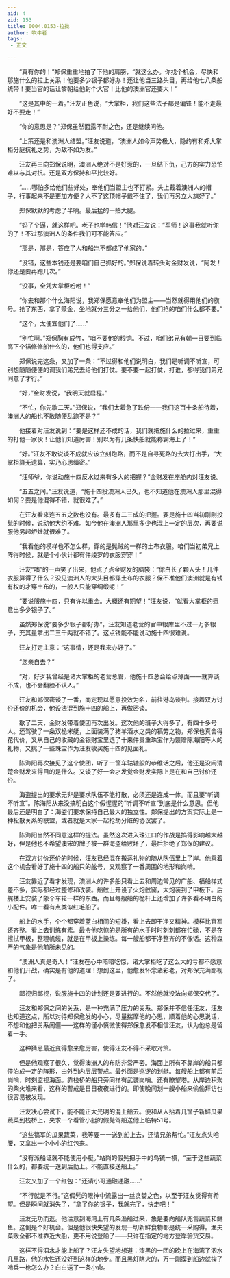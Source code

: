 ```yaml
---
aid: 4
zid: 153
title: 0004.0153-拉拢
author: 吹牛者
tags: 
 - 正文

---
```




　　“真有你的！”郑保重重地拍了下他的肩膀，“就这么办。你找个机会，尽快和那施什么的拉上关系！他要多少银子都好办！还让他当三路头目，再给他七八条船统带！要当官的话让黎朝给他封个大官！比他的澳洲官还要大！”

　　“这是其中的一着。”汪友正色说，“大掌柜，我们这些法子都是偏锋！能不走最好不要走！”

　　“你的意思是？”郑保虽然面露不耐之色，还是继续问他。

　　“上策还是和澳洲人结盟。”汪友说道，“澳洲人如今声势极大，隐约有和郑大掌柜分庭抗礼之势，为敌不如为友。”

　　汪友再三向郑保说明，澳洲人绝对不是好惹的，一旦结下仇，己方的实力恐怕难以与其对抗。还是双方保持和平比较好。

　　“……哪怕多给他们些好处，奉他们当盟主也不打紧。头上戴着澳洲人的帽子，行事起来不是更加方便？大不了这顶帽子戴不住了，我们再另立大旗好了。”

　　郑保默默的考虑了半晌。最后猛的一拍大腿。

　　“妈了个逼，就这样吧。老子也学韩信！”他对汪友说：“军师！这事我就听你的了！不过那澳洲人的条件我们可不能答应。”

　　“那是，那是，答应了人和船岂不都成了他家的。”

　　“没错，这些本钱还是要咱们自己抓好的。”郑保说着转头对金财发说，“阿发！你还是要再跑几次。”

　　“没事，全凭大掌柜吩咐！”

　　“你去和那个什么海阳说，我郑保愿意奉他们为盟主——当然就得用他们的旗号。抢了东西，拿了赎金，坐地就分三分之一给他们，他们抢的咱们什么都不要。”

　　“这个，太便宜他们了……”

　　“别忙啊。”郑保胸有成竹，“咱不要他的粮饷。不过，咱们弟兄有朝一日要到临高下个锚修修船什么的，他们也得支应。”

　　郑保说完这条，又加了一条：“不过得和他们说明白，我们是听调不听宣，可别想随随便便的调我们弟兄去给他们打仗。要不要一起打仗，打谁，都得我们弟兄同意了才行。”

　　“好，”金财发说，“我明天就启程。”

　　“不忙，你先歇二天。”郑保说，“我们太着急了跌份——我们这百十条船待着，澳洲人的船也不敢随便乱跑不是？”

　　他接着对汪友说到：“要是这样还不成的话，我们就把施什么的拉过来，重重的打他一家伙！让他们知道厉害！别以为有几条快船就能称霸海上了！”

　　“好。”汪友不敢说谈不成就应该立刻跑路，而不是自寻死路的去大打出手，“大掌柜算无遗算，实乃心思缜密。”

　　“汪师爷，你说动施十四反水过来有多大的把握？”金财发在座舱内对汪友说。

　　“五五之间。”汪友说道，“施十四投澳洲人已久，也不知道他在澳洲人那里混得如何？要是他混得不错，就很难了。”

　　在汪友看来连五五之数也没有。最多有二三成的把握。要是施十四当初刚刚投髡的时候，说动他大约不难。如今他在澳洲人那里多少也混上一定的层次，再要说服他另起炉灶就很难了。

　　“我看他的模样也不怎么样，穿的是髡贼的一样的土布衣服。咱们当初弟兄上阵得时候，就是个小伙计都有件绫罗的衣服穿穿！”

　　汪友“嗤”的一声笑了出来，他点了点金财发的脑袋：“你白长了颗人头！几件衣服算得了什么？没见澳洲人的大头目都穿土布的衣服？保不准他们澳洲就是有钱有权的才穿土布的，一般人只能穿绸缎呢！”

　　“要说服施十四，只有许以重金。大概还有期望！”汪友说，“就看大掌柜的愿意出多少银子了。”

　　虽然郑保说“要多少银子都好办”，汪友知道老营的官中银库里不过一万多银子，充其量拿出二三千两就不错了。这点钱能不能说动施十四很难说。

　　汪友打定主意：“这事情，还是我来办好了。”

　　“您亲自去？”

　　“对，好歹我曾经是诸大掌柜的老营总管，他施十四总会给点薄面——就算谈不成，也不会翻脸不认人。”

　　汪友和郑保密谈了一番，商定现以愿意投效为名，前往港岛谈判。接着双方讨价还价的机会，他设法混到施十四的船上，再做密谈。

　　歇了二天，金财发带着使团再次出发。这次他的班子大得多了，有四十多号人。还驾驶了一条双桅米艇，上面装满了猪羊酒水之类的犒劳之物，郑保也真舍得花代价，又从自己的收藏的金银财宝里选了十来件贵重珠宝作为馈赠陈海阳等人的礼物，又挑了一些珠宝作为汪友收买施十四的见面礼。

　　陈海阳再次接见了这个使团，听了一筐车轱辘般的恭维话之后，他还是没闹清楚金财发来得目的是什么。又谈了好一会才发觉金财发实际上是在和自己讨价还价。

　　海盗提出的要求无非是要求队伍不能打散，必须还是连成一体。而且要“听调不听宣”。陈海阳从来没搞明白这个假惺惺的“听调不听宣”到底是什么意思。但他最后还是明白了：海盗们要求保持自己最大的独立性。郑保提出的方案实际上是一种松散关系的联盟，或者就是大家一起抢劫分赃的协议罢了。

　　陈海阳当然不同意这样的提法。虽然这次进入珠江口的作战是搞得影响越大越好，但是他也不希望澳宋的牌子被一群海盗给败坏了，最后拒绝了郑保的建议。

　　在双方讨价还价的时候，汪友已经混在搬运礼物的随从队伍里上了岸。他乘着这个机会看好了施十四的船只的舷号，又观察了一番周围的地形和岗哨。

　　汪友靠近了看才发现，澳洲人的许多船只看上去和周边常见的广船、福船样式差不多，实际都经过整修和改装。船舷上开设了火炮舷窗，大炮装到了甲板下。后艉楼上安装了象个车轮一样的东西。而且每艘船的桅杆上还增加了许多看不明白的小配件。咋一看有点类似红毛船了。

　　船上的水手，个个都穿着蓝白相间的短褂，看上去即干净又精神。模样比官军还齐整。看上去训练有素。最令他吃惊的是所有的水手时时刻刻都在忙碌，不是在擦拭甲板，整理帆缆，就是在甲板上操练。每一艘船都干净整齐的不像话。这种森严的气象是他前所未见的。

　　“澳洲人真是奇人！”汪友在心中暗暗吃惊，诸大掌柜吃了这么大的亏都不愿意和他们开战，确实是有他的道理！想到这里，他愈发怀念诸彩老，对郑保充满鄙视了。

　　鄙视归鄙视，说服施十四的计划还是要进行的。不然他就没法向郑保交代了。

　　汪友和郑保之间的关系，是一种充满了压力的关系。郑保并不信任汪友，汪友也知道这点，所以对待郑保愈发的小心，尽量揣摩他的心思，顺着他的心思说话，不想和他把关系闹僵——这样的谨小慎微使得郑保愈发不相信汪友，认为他总是留着一手。

　　这种猜忌最近变得愈来愈厉害，使得汪友不得不采取对策。

　　但是他观察了很久，觉得澳洲人的布防非常严密。海面上所有不靠岸的船只都停泊成一定的阵形，由外到内层层警戒。最外面是巡逻的划艇。每艘船上都有前后岗哨，时刻监视海面。靠栈桥的船只旁同样有武装岗哨。还有瞭望塔。从岸边积聚的柴火堆来看，这样的警戒是日日夜夜进行的。即使晚间划一艘小船来偷偷拜访也很容易被发现。

　　汪友决心尝试下，能不能正大光明的混上船去。便和从人抬着几筐子新鲜瓜果蔬菜到栈桥上，央求一个看管小艇的假髡驾船送他上临特51号。

　　“这些犒军的瓜果蔬菜，我等要一一送到船上去，还请兄弟帮忙。”汪友点头哈腰，又拿出一个小小的红包来。

　　“没有派船证就不能使用小艇。”站岗的假髡把手中的鸟铳一横，“至于这些蔬菜什么的，都要统一送到后勤上。不能直接送船上。”

　　汪友又加了一个红包：“还请小哥通融通融……”

　　“不行就是不行。”这假髡的眼神中流露出一丝贪婪之色，以至于汪友觉得有希望。但是瞬间就消失了，“拿了你的银子，我就完了，快走吧！”

　　汪友无功而返。他注意到海湾上有几条渔船过来，象是要向船队兜售蔬菜和鲜鱼。这倒是个好机会。但是他很快失望的发现一切新鲜食物都是统一采购得。渔夫菜贩全都不准靠近大船，更不用说登船了——只许在指定的地方登岸验货交易。

　　这样不得泅水才能上船了？汪友失望地想道：漆黑的一团的晚上在海湾了泅水几里路，他的水性还没好到这样的地步。而且黑灯瞎火的，万一刚摸到船边就挨了哨兵一枪怎么办？白白送了一条小命。


